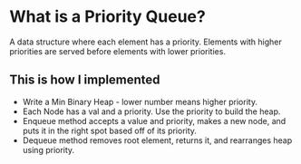 # What is a Priority Queue?

A data structure where each element has a priority. Elements with higher priorities are served before elements with lower priorities.

## This is how I implemented

- Write a Min Binary Heap - lower number means higher priority.
- Each Node has a val and a priority. Use the priority to build the heap.
- Enqueue method accepts a value and priority, makes a new node, and puts it in the right spot based off of its priority.
- Dequeue method removes root element, returns it, and rearranges heap using priority.
